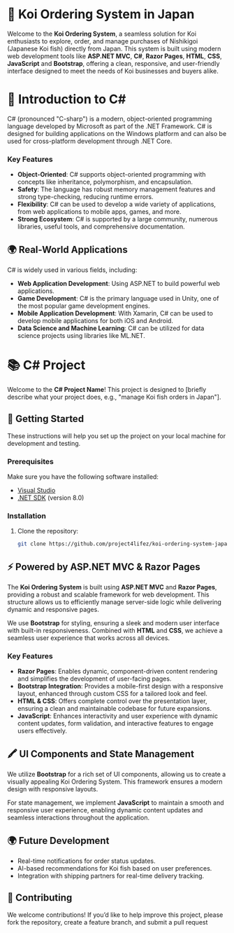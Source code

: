 # 🎏 Koi Ordering System in Japan

Welcome to the **Koi Ordering System**, a seamless solution for Koi enthusiasts to explore, order, and manage purchases of Nishikigoi (Japanese Koi fish) directly from Japan. This system is built using modern web development tools like **ASP.NET MVC**, **C#**, **Razor Pages**, **HTML**, **CSS**, **JavaScript** and **Bootstrap**, offering a clean, responsive, and user-friendly interface designed to meet the needs of Koi businesses and buyers alike.

# 🌟 Introduction to C#

C# (pronounced "C-sharp") is a modern, object-oriented programming language developed by Microsoft as part of the .NET Framework. C# is designed for building applications on the Windows platform and can also be used for cross-platform development through .NET Core.

### Key Features

- **Object-Oriented**: C# supports object-oriented programming with concepts like inheritance, polymorphism, and encapsulation.
- **Safety**: The language has robust memory management features and strong type-checking, reducing runtime errors.
- **Flexibility**: C# can be used to develop a wide variety of applications, from web applications to mobile apps, games, and more.
- **Strong Ecosystem**: C# is supported by a large community, numerous libraries, useful tools, and comprehensive documentation.

## 🌍 Real-World Applications

C# is widely used in various fields, including:

- **Web Application Development**: Using ASP.NET to build powerful web applications.
- **Game Development**: C# is the primary language used in Unity, one of the most popular game development engines.
- **Mobile Application Development**: With Xamarin, C# can be used to develop mobile applications for both iOS and Android.
- **Data Science and Machine Learning**: C# can be utilized for data science projects using libraries like ML.NET.

# 📚 C# Project 

Welcome to the **C# Project Name**! This project is designed to [briefly describe what your project does, e.g., "manage Koi fish orders in Japan"]. 

## 🚀 Getting Started

These instructions will help you set up the project on your local machine for development and testing.

### Prerequisites

Make sure you have the following software installed:

- [Visual Studio](https://visualstudio.microsoft.com/)
- [.NET SDK](https://dotnet.microsoft.com/download) (version 8.0)

### Installation

1. Clone the repository:
   ```bash
   git clone https://github.com/project4lifez/koi-ordering-system-japan.git


## ⚡ Powered by ASP.NET MVC & Razor Pages

The **Koi Ordering System** is built using **ASP.NET MVC** and **Razor Pages**, providing a robust and scalable framework for web development. This structure allows us to efficiently manage server-side logic while delivering dynamic and responsive pages.

We use **Bootstrap** for styling, ensuring a sleek and modern user interface with built-in responsiveness. Combined with **HTML** and **CSS**, we achieve a seamless user experience that works across all devices.

### Key Features

- **Razor Pages**: Enables dynamic, component-driven content rendering and simplifies the development of user-facing pages.
- **Bootstrap Integration**: Provides a mobile-first design with a responsive layout, enhanced through custom CSS for a tailored look and feel.
- **HTML & CSS**: Offers complete control over the presentation layer, ensuring a clean and maintainable codebase for future expansions.
- **JavaScript**: Enhances interactivity and user experience with dynamic content updates, form validation, and interactive features to engage users effectively.

## 🖍️ UI Components and State Management

We utilize **Bootstrap** for a rich set of UI components, allowing us to create a visually appealing Koi Ordering System. This framework ensures a modern design with responsive layouts. 

For state management, we implement **JavaScript** to maintain a smooth and responsive user experience, enabling dynamic content updates and seamless interactions throughout the application.


## 🌍 Future Development

- Real-time notifications for order status updates.
- AI-based recommendations for Koi fish based on user preferences.
- Integration with shipping partners for real-time delivery tracking.

## 🤝 Contributing

We welcome contributions! If you’d like to help improve this project, please fork the repository, create a feature branch, and submit a pull request





